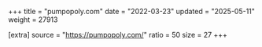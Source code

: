 +++
title = "pumpopoly.com"
date = "2022-03-23"
updated = "2025-05-11"
weight = 27913

[extra]
source = "https://pumpopoly.com/"
ratio = 50
size = 27
+++
